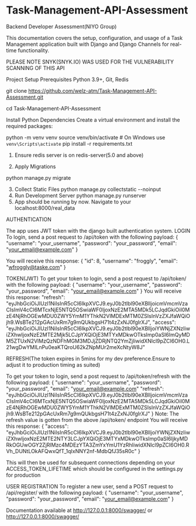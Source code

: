 # Task-Management-API-Assessment
Backend Developer Assessment(NIYO Group)


This documentation covers the setup, configuration, and usage of a Task Management application built with Django and Django Channels for real-time functionality.


PLEASE NOTE SNYK(SNYK.IO) WAS USED FOR THE VULNERABILITY SCANNING OF THIS API

Project Setup
Prerequisites
Python 3.9+,
Git,
Redis


git clone https://github.com/welz-atm/Task-Management-API-Assessment.git

cd Task-Management-API-Assessment

Install Python Dependencies
Create a virtual environment and install the required packages:

python -m venv venv
source venv/bin/activate  # On Windows use `venv\Scripts\activate`
pip install -r requirements.txt

1. Ensure redis server is on
redis-server(5.0 and above)

2. Apply Migrations

python manage.py migrate

3. Collect Static Files
python manage.py collectstatic --noinput
4. Run Development Server
python manage.py runserver
5. App should be running by now. Navigate to your localhost:8000/real_data

AUTHENTICATION

The app uses JWT token with the django built authentication system.
LOGIN
To login, send a post request to /api/token with the following payload:
{
  "username": "your_username",
  "password": "your_password",
  "email": "your_email@example.com"
}

You will receive this response:
{
    "id": 8,
    "username": "froggly",
    "email": "wfroggly@taske.com"
}

TOKEN(JWT)
To get your token to login, send a post request to /api/token/ with the following payload:
{
  "username": "your_username",
  "password": "your_password",
  "email": "your_email@example.com"
}
You will receive this response:
"refresh": "eyJhbGciOiJIUzI1NiIsInR5cCI6IkpXVCJ9.eyJ0b2tlbl90eXBlIjoicmVmcmVzaCIsImV4cCI6MTcxNjE5NTQ5OSwiaWF0IjoxNzE2MTA5MDk5LCJqdGkiOiI0MzE4NjRhOGEwMDU0ZWY5YmM1YThkN2VlMDExMTM0ZSIsInVzZXJfaWQiOjh9.WsBTe212pGAcUxRm7g9mQUkbgsH71t4zZxNJ0fgIrXJ",
"access": "eyJhbGciOiJIUzI1NiIsInR5cCI6IkpXVCJ9.eyJ0b2tlbl90eXBlIjoiYWNjZXNzIiwiZXhwIjoxNzE2MTE2Mjk5LCJpYXQiOjE3MTYxMDkwOTksImp0aSI6ImQyMDM5ZTUxN2VlMzQzNDFhMGM3MDJjZDRjNTQ2YmZjIiwidXNlcl9pZCI6OH0.L21wgDwYMILnPu0eaKTQroU62kZNpMUr2meXcNtyW8J"

REFRESH(The token expires in 5mins for my dev preference.Ensure to adjust it to production timing as suited)

To get your token to login, send a post request to /api/token/refresh with the following payload:
{
  "username": "your_username",
  "password": "your_password",
  "email": "your_email@example.com"
  "refresh": "eyJhbGciOiJIUzI1NiIsInR5cCI6IkpXVCJ9.eyJ0b2tlbl90eXBlIjoicmVmcmVzaCIsImV4cCI6MTcxNjE5NTQ5OSwiaWF0IjoxNzE2MTA5MDk5LCJqdGkiOiI0MzE4NjRhOGEwMDU0ZWY5YmM1YThkN2VlMDExMTM0ZSIsInVzZXJfaWQiOjh9.WsBTe212pGAcUxRm7g9mQUkbgsH71t4zZxNJ0fgIrXJ"
}
Note: The refresh value is gotten from the above /api/token/ endpoint
You will receive this response:
{
    "access": "eyJhbGciOiJIUzI1NiIsInR5cCI6IkpXVCJ9.eyJ0b2tlbl90eXBlIjoiYWNjZXNzIiwiZXhwIjoxNzE2MTE2NTY3LCJpYXQiOjE3MTYxMDkwOTksImp0aSI6IjkyMDRkOGUwOGY2ZjRlMzc4MDEzYTA3ZmYxYmU1YzRhIiwidXNlcl9pZCI6OH0.RVh_DUNtLOkAFQwxQfT_1qIxNNY2nf-MdbQfJ35sR0c"
}

This will then be used for subsequent connections depending on your ACCESS_TOKEN_LIFETIME which should be configured in the settings.py for production


USER REGISTRATION
To register a new user, send a POST request to /api/register/ with the following payload:
{
  "username": "your_username",
  "password": "your_password",
  "email": "your_email@example.com"
}

Documentation available at http://127.0.0.1:8000/swagger/ or http://127.0.0.1:8000/swagger/


